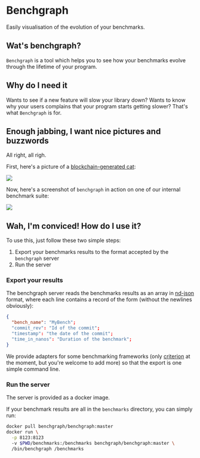 # Benchgraph

Easily visualisation of the evolution of your benchmarks.

## Wat's benchgraph?

`Benchgraph` is a tool which helps you to see how your benchmarks evolve
through the lifetime of your program.

## Why do I need it

Wants to see if a new feature will slow your library down?
Wants to know why your users complains that your program starts getting slower?
That's what `Benchgraph` is for.

## Enough jabbing, I want nice pictures and buzzwords

All right, all righ.

First, here's a picture of a [blockchain-generated
cat](https://www.cryptokitties.co/):

![](https://www.cryptokitties.co/images/landing-kitty02.svg)

Now, here's a screenshot of `benchgraph` in action on one of our internal
benchmark suite:

![](http://www.image-share.com/upload/3872/158.png)

## Wah, I'm conviced! How do I use it?

To use this, just follow these two simple steps:

1. Export your benchmarks results to the format accepted by the `benchgraph`
  server
2. Run the server

### Export your results

The benchgraph server reads the benchmarks results as an array in
[nd-json](http://ndjson.org/) format, where each line contains a record of the
form (without the newlines obviously):

```json
{
  "bench_name": "MyBench";
  "commit_rev": "Id of the commit";
  "timestamp": "the date of the commit";
  "time_in_nanos": "Duration of the benchmark";
}
```

We provide adapters for some benchmarking frameworks (only
[criterion](http://www.serpentine.com/criterion/) at the moment, but you're
welcome to add more) so that the export is one simple command line.

### Run the server

The server is provided as a docker image.

If your benchmark results are all in the `benchmarks` directory, you can simply
run:

```sh
docker pull benchgraph/benchgraph:master
docker run \
  -p 8123:8123
  -v $PWD/benchmarks:/benchmarks benchgraph/benchgraph:master \
  /bin/benchgraph /benchmarks
```
